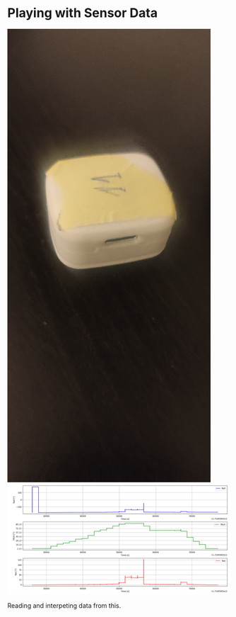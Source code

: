 # Playing with Sensor Data

![sensor](sensor_pic.jpg)
![graph](file2res1reade.png)

Reading and interpeting data from this.
